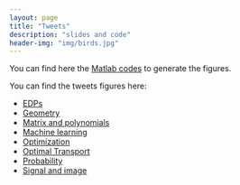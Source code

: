```yaml
---
layout: page
title: "Tweets"
description: "slides and code"
header-img: "img/birds.jpg"
---
```


You can find here the [Matlab codes](https://github.com/mathematical-tours/mathematical-tours.github.io/tree/master/tweets-sources/codes) to generate the figures.

You can find the tweets figures here:
- [EDPs](tweets-sources/tweets-edp.pdf)
- [Geometry](tweets-sources/tweets-geometry.pdf)
- [Matrix and polynomials](tweets-sources/tweets-matrix.pdf)
- [Machine learning](tweets-sources/tweets-ml-ip.pdf)
- [Optimization](tweets-sources/tweets-optimization.pdf)
- [Optimal Transport](tweets-sources/tweets-ot.pdf)
- [Probability](tweets-sources/tweets-probability.pdf)
- [Signal and image](tweets-sources/tweets-signal-image.pdf)
